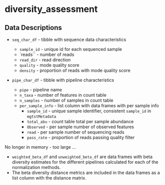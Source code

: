 # diversity_assessment

## Data Descriptions  
* `seq_char_df` - tibble with sequence data characteristics  
    - `sample_id` - unique id for each sequenced sample   
    - `reads`` - number of reads  
    - `read_dir` - read direction   
    - `quality` - mode quality score  
    - `density` - proportion of reads with mode quality score 

* `pipe_char_df` - tibble with pipeline characteristics
    - `pipe` - pipeline name  
    - `n_taxa` - number of features in count table  
    - `n_samples` - number of samples in count table  
    - `per_sample_info` - list column with data frames with per sample info  
        - `sample_id` - unique sample identifier, consistent `sample_id` in `mgtstMetadata`  
        - `total_abu` - count table total per sample abundance   
        - `Observed` - per sample number of observed features    
        - `read` - per sample number of sequencing reads  
        - `pass_rate` - proportion of reads passing quality filter  

No longer in memory - too large ...
* `weighted_beta_df` and `unweighted_beta_df` are data frames with beta diversity estimates for the different pipelines calculated for each of the normalization methods.   
* The beta diversity distance metrics are included in the data frames as a list column with the distance matrix. 

## 
